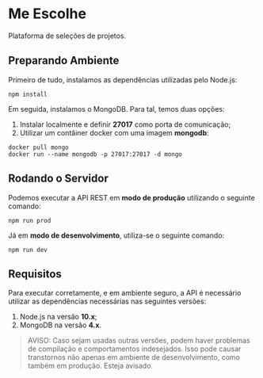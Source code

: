 # Me Escolhe

Plataforma de seleções de projetos.

## Preparando Ambiente

Primeiro de tudo, instalamos as dependências utilizadas pelo Node.js:

```
npm install
```

Em seguida, instalamos o MongoDB. Para tal, temos duas opções:

1. Instalar localmente e definir **27017** como porta de comunicação;
2. Utilizar um contâiner docker com uma imagem **mongodb**:
```
docker pull mongo
docker run --name mongodb -p 27017:27017 -d mongo
```

## Rodando o Servidor

Podemos executar a API REST em **modo de produção** utilizando o seguinte comando:
```
npm run prod
```

Já em **modo de desenvolvimento**, utiliza-se o seguinte comando:

```
npm run dev
```

## Requisitos

Para executar corretamente, e em ambiente seguro, a API é necessário utilizar as dependências necessárias nas seguintes versões:

1. Node.js na versão **10.x**;
2. MongoDB na versão **4.x**.

> AVISO: 
> Caso sejam usadas outras versões, podem haver problemas de compilação e comportamentos indesejados. Isso pode causar transtornos não apenas em ambiente de desenvolvimento, como também em produção. Esteja avisado.
